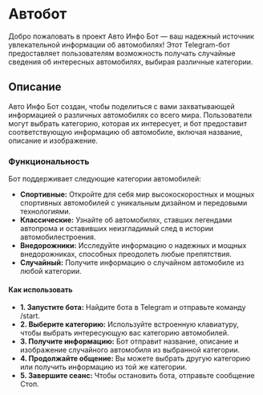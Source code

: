 # Автобот
Добро пожаловать в проект Авто Инфо Бот — ваш надежный источник увлекательной информации об автомобилях! Этот Telegram-бот предоставляет пользователям возможность получать случайные сведения об интересных автомобилях, выбирая различные категории.

## Описание
Авто Инфо Бот создан, чтобы поделиться с вами захватывающей информацией о различных автомобилях со всего мира. Пользователи могут выбрать категорию, которая их интересует, и бот предоставит соответствующую информацию об автомобиле, включая название, описание и изображение.

### Функциональность
Бот поддерживает следующие категории автомобилей:

- **Спортивные:** Откройте для себя мир высокоскоростных и мощных спортивных автомобилей с уникальным дизайном и передовыми технологиями.
- **Классические:** Узнайте об автомобилях, ставших легендами автопрома и оставивших неизгладимый след в истории автомобилестроения.
- **Внедорожники:** Исследуйте информацию о надежных и мощных внедорожниках, способных преодолеть любые препятствия.
- **Случайный:** Получите информацию о случайном автомобиле из любой категории.
#### Как использовать
- **1. Запустите бота:** Найдите бота в Telegram и отправьте команду /start.
- **2. Выберите категорию:** Используйте встроенную клавиатуру, чтобы выбрать интересующую вас категорию автомобилей.
- **3. Получите информацию:** Бот отправит название, описание и изображение случайного автомобиля из выбранной категории.
- **4. Продолжайте общение:** Вы можете выбрать другую категорию или получить информацию из той же категории.
- **5. Завершите сеанс:** Чтобы остановить бота, отправьте сообщение Стоп.
